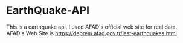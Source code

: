# EarthQuake-API

This is a earthquake api. I used AFAD's official web site for real data. AFAD's Web Site is https://deprem.afad.gov.tr/last-earthquakes.html
